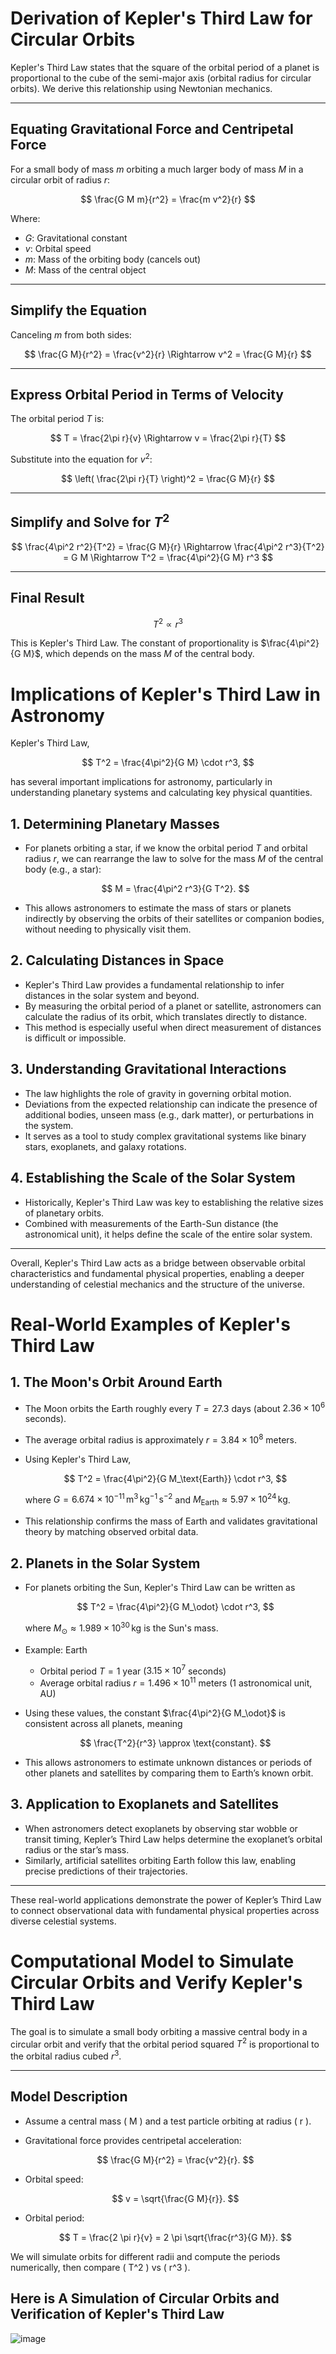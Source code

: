 # Derivation of Kepler's Third Law for Circular Orbits

Kepler's Third Law states that the square of the orbital period of a planet is proportional to the cube of the semi-major axis (orbital radius for circular orbits). We derive this relationship using Newtonian mechanics.

---

##  Equating Gravitational Force and Centripetal Force

For a small body of mass $m$ orbiting a much larger body of mass $M$ in a circular orbit of radius $r$:

$$
\frac{G M m}{r^2} = \frac{m v^2}{r}
$$

Where:
- $G$: Gravitational constant
- $v$: Orbital speed
- $m$: Mass of the orbiting body (cancels out)
- $M$: Mass of the central object

---

##  Simplify the Equation

Canceling $m$ from both sides:

$$
\frac{G M}{r^2} = \frac{v^2}{r}
\Rightarrow v^2 = \frac{G M}{r}
$$

---

##  Express Orbital Period in Terms of Velocity

The orbital period $T$ is:

$$
T = \frac{2\pi r}{v} \Rightarrow v = \frac{2\pi r}{T}
$$

Substitute into the equation for $v^2$:

$$
\left( \frac{2\pi r}{T} \right)^2 = \frac{G M}{r}
$$

---

##  Simplify and Solve for $T^2$

$$
\frac{4\pi^2 r^2}{T^2} = \frac{G M}{r}
\Rightarrow \frac{4\pi^2 r^3}{T^2} = G M
\Rightarrow T^2 = \frac{4\pi^2}{G M} r^3
$$

---

## Final Result

$$
T^2 \propto r^3
$$

This is Kepler's Third Law. The constant of proportionality is $\frac{4\pi^2}{G M}$, which depends on the mass $M$ of the central body.

# Implications of Kepler's Third Law in Astronomy

Kepler's Third Law,

$$
T^2 = \frac{4\pi^2}{G M} \cdot r^3,
$$

has several important implications for astronomy, particularly in understanding planetary systems and calculating key physical quantities.

## 1. Determining Planetary Masses

- For planets orbiting a star, if we know the orbital period $T$ and orbital radius $r$, we can rearrange the law to solve for the mass $M$ of the central body (e.g., a star):

  $$
  M = \frac{4\pi^2 r^3}{G T^2}.
  $$

- This allows astronomers to estimate the mass of stars or planets indirectly by observing the orbits of their satellites or companion bodies, without needing to physically visit them.

## 2. Calculating Distances in Space

- Kepler's Third Law provides a fundamental relationship to infer distances in the solar system and beyond.
- By measuring the orbital period of a planet or satellite, astronomers can calculate the radius of its orbit, which translates directly to distance.
- This method is especially useful when direct measurement of distances is difficult or impossible.

## 3. Understanding Gravitational Interactions

- The law highlights the role of gravity in governing orbital motion.
- Deviations from the expected relationship can indicate the presence of additional bodies, unseen mass (e.g., dark matter), or perturbations in the system.
- It serves as a tool to study complex gravitational systems like binary stars, exoplanets, and galaxy rotations.

## 4. Establishing the Scale of the Solar System

- Historically, Kepler's Third Law was key to establishing the relative sizes of planetary orbits.
- Combined with measurements of the Earth-Sun distance (the astronomical unit), it helps define the scale of the entire solar system.

---

Overall, Kepler's Third Law acts as a bridge between observable orbital characteristics and fundamental physical properties, enabling a deeper understanding of celestial mechanics and the structure of the universe.

# Real-World Examples of Kepler's Third Law

## 1. The Moon's Orbit Around Earth

- The Moon orbits the Earth roughly every $T = 27.3$ days (about $2.36 \times 10^6$ seconds).
- The average orbital radius is approximately $r = 3.84 \times 10^8$ meters.
- Using Kepler's Third Law,

  $$
  T^2 = \frac{4\pi^2}{G M_\text{Earth}} \cdot r^3,
  $$

  where $G = 6.674 \times 10^{-11} \, \mathrm{m^3\,kg^{-1}\,s^{-2}}$ and $M_\text{Earth} \approx 5.97 \times 10^{24} \, \mathrm{kg}$.

- This relationship confirms the mass of Earth and validates gravitational theory by matching observed orbital data.

## 2. Planets in the Solar System

- For planets orbiting the Sun, Kepler's Third Law can be written as

  $$
  T^2 = \frac{4\pi^2}{G M_\odot} \cdot r^3,
  $$

  where $M_\odot \approx 1.989 \times 10^{30} \, \mathrm{kg}$ is the Sun's mass.

- Example: Earth  
  - Orbital period $T = 1$ year ($3.15 \times 10^7$ seconds)  
  - Average orbital radius $r = 1.496 \times 10^{11}$ meters (1 astronomical unit, AU)

- Using these values, the constant $\frac{4\pi^2}{G M_\odot}$ is consistent across all planets, meaning

  $$
  \frac{T^2}{r^3} \approx \text{constant}.
  $$

- This allows astronomers to estimate unknown distances or periods of other planets and satellites by comparing them to Earth’s known orbit.

## 3. Application to Exoplanets and Satellites

- When astronomers detect exoplanets by observing star wobble or transit timing, Kepler’s Third Law helps determine the exoplanet’s orbital radius or the star’s mass.
- Similarly, artificial satellites orbiting Earth follow this law, enabling precise predictions of their trajectories.

---

These real-world applications demonstrate the power of Kepler’s Third Law to connect observational data with fundamental physical properties across diverse celestial systems.

# Computational Model to Simulate Circular Orbits and Verify Kepler's Third Law

The goal is to simulate a small body orbiting a massive central body in a circular orbit and verify that the orbital period squared $T^2$ is proportional to the orbital radius cubed $r^3$.

---

## Model Description

- Assume a central mass \( M \) and a test particle orbiting at radius \( r \).
- Gravitational force provides centripetal acceleration:

  $$
  \frac{G M}{r^2} = \frac{v^2}{r}.
  $$

- Orbital speed:

  $$
  v = \sqrt{\frac{G M}{r}}.
  $$

- Orbital period:

  $$
  T = \frac{2 \pi r}{v} = 2 \pi \sqrt{\frac{r^3}{G M}}.
  $$

We will simulate orbits for different radii and compute the periods numerically, then compare \( T^2 \) vs \( r^3 \).

## Here is  A Simulation of Circular Orbits and Verification of Kepler's Third Law

![image](grav1.png)

